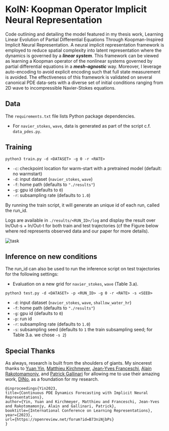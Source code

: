 # KoIN: Koopman Operator Implicit Neural Representation

Code outlining and detailing the model featured in my thesis work, Learning Linear Evolution of Partial Differential Equations Through Koopman-Inspired Implicit Neural Representation.  A neural implicit representation framework is employed to reduce spatial complexity into latent representation where the dynamics is governed by a ***linear system***. This framework can be viewed as learning a Koopman operator of the nonlinear systems governed by partial differential equations in a ***mesh-agnostic*** way. Moreover, I leverage auto-encoding to avoid explicit encoding such that full state measurement is avoided. The effectiveness of this framework is validated on several canonical PDE data-sets with a diverse set of initial conditions ranging from 2D wave to incompressible Navier-Stokes equations.



## Data 
The `requirements.txt` file lists Python package dependencies.

* For `navier_stokes`, `wave`, data is generated as part of the script c.f. `data_pdes.py`.


## Training

```
python3 train.py -d <DATASET> -g 0 -r <RATE>
```

* `-c`: checkpoint location for warm-start with a pretrained model (default: no warmstart)
* `-d`: input dataset (`navier_stokes`, `wave`)
* `-f`: home path (defaults to `"./results"`)
* `-g`: gpu id (defaults to `0`)
* `-r`: subsampling rate (defaults to `1.0`)

By running the train script, it will generate an unique id of each run, called the run_id.

Logs are available in `./results/<RUN_ID>/log` and display the result over In/Out-s + In/Out-t for both train and test trajectories 
(cf the Figure below where red represents observed data and our paper for more details). 

![task](https://user-images.githubusercontent.com/15007187/215505653-843c1b0e-f7e1-41ce-819b-a16aec1d09d5.png)

## Inference on new conditions

The run_id can also be used to run the inference script on test trajectories for the following settings:
* Evaluation on a new grid for `navier_stokes`, `wave` (Table 3.a).

```
python3 test.py -d <DATASET> -p <RUN_ID> -g 0 -r <RATE> -s <SEED>
```

* `-d`: input dataset (`navier_stokes`, `wave`, `shallow_water_hr`)
* `-f`: home path (defaults to `"./results"`)
* `-g`: gpu id (defaults to `0`)
* `-p`: run id
* `-r`: subsampling rate (defaults to `1.0`)
* `-s`: subsampling seed (defaults to `1` the train subsampling seed; for Table 3.a. we chose `-s 2`)

## Special Thanks
As always, research is built from the shoulders of giants. My sincerest thanks to [Yuan Yin](https://yuan-yin.github.io/), [Matthieu Kirchmeyer](https://mkirchmeyer.github.io/), [Jean-Yves Franceschi](https://jyfranceschi.fr), [Alain Rakotomamonjy](http://asi.insa-rouen.fr/enseignants/~arakoto/), and [Patrick Gallinari](http://www-connex.lip6.fr/~gallinar/gallinari/pmwiki.php) for allowing me to use their amazing work, [DINo](https://github.com/mkirchmeyer/DINo), as a foundation for my research.
```
@inproceedings{Yin2023,
title={Continuous PDE Dynamics Forecasting with Implicit Neural Representations},
author={Yin, Yuan and Kirchmeyer, Matthieu and Franceschi, Jean-Yves and Rakotomamonjy, Alain and Gallinari, Patrick},
booktitle={International Conference on Learning Representations},
year={2023},
url={https://openreview.net/forum?id=B73niNjbPs}
}
```
